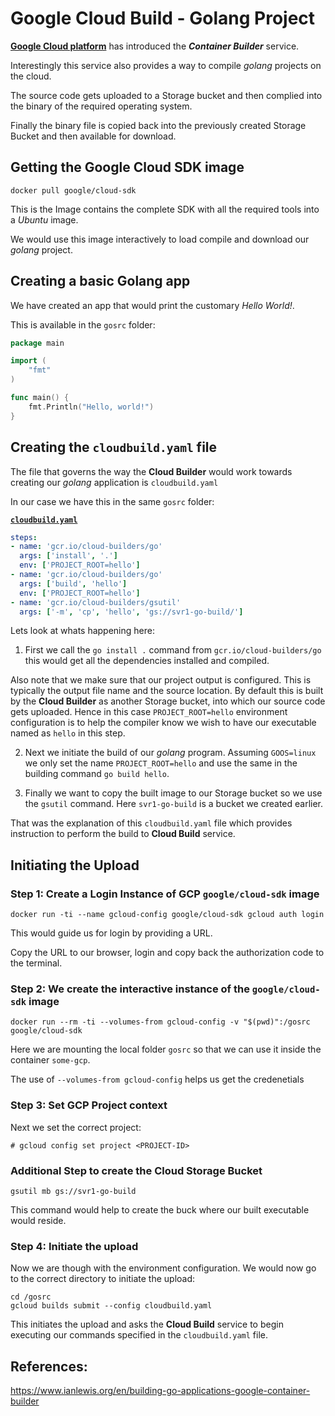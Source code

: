 # Google Cloud Build - Golang Project

[**Google Cloud platform**](https://cloud.google.com/container-builder/) has introduced the ***Container Builder*** service.

Interestingly this service also provides a way to compile *golang* projects on the cloud.

The source code gets uploaded to a Storage bucket and then complied into the binary of the required operating system.

Finally the binary file is copied back into the previously created Storage Bucket and then available for download.

## Getting the Google Cloud SDK image

`docker pull google/cloud-sdk`

This is the Image contains the complete SDK with all the required tools into a *Ubuntu* image.

We would use this image interactively to load compile and download our *golang* project.

## Creating a basic Golang app

We have created an app that would print the customary *Hello World!*.

This is available in the `gosrc` folder:

```go
package main

import (
    "fmt"
)

func main() {
    fmt.Println("Hello, world!")
}
```

## Creating the `cloudbuild.yaml` file

The file that governs the way the **Cloud Builder** would work towards creating our *golang* application is `cloudbuild.yaml`

In our case we have this in the same `gosrc` folder:

[**`cloudbuild.yaml`**](https://github.com/boseji/dockerPlayground/blob/master/12_go_google_cloud_compile/gosrc/cloudbuild.yaml) 

```yaml
steps:
- name: 'gcr.io/cloud-builders/go'
  args: ['install', '.']
  env: ['PROJECT_ROOT=hello']
- name: 'gcr.io/cloud-builders/go'
  args: ['build', 'hello']
  env: ['PROJECT_ROOT=hello']
- name: 'gcr.io/cloud-builders/gsutil'
  args: ['-m', 'cp', 'hello', 'gs://svr1-go-build/']
```

Lets look at whats happening here:

1. First we call the `go install .` command from `gcr.io/cloud-builders/go` this would get all the dependencies installed and compiled.

Also note that we make sure that our project output is configured. This is typically the output file name and the source location. By default this is built by the **Cloud Builder** as another Storage bucket, into which our source code gets uploaded. Hence in this case `PROJECT_ROOT=hello` environment configuration is to help the compiler know we wish to have our executable named as `hello` in this step.

2. Next we initiate the build of our *golang* program. Assuming `GOOS=linux` we only set the name `PROJECT_ROOT=hello` and use the same in the building command `go build hello`.

3. Finally we want to copy the built image to our Storage bucket so we use the `gsutil` command. Here `svr1-go-build` is a bucket we created earlier.

That was the explanation of this `cloudbuild.yaml` file which provides instruction to perform the build to **Cloud Build** service.

## Initiating the Upload

### Step 1: Create a Login Instance of GCP `google/cloud-sdk` image

```shell
docker run -ti --name gcloud-config google/cloud-sdk gcloud auth login
```
This would guide us for login by providing a URL.

Copy the URL to our browser, login and copy back the authorization code to the terminal.

### Step 2: We create the interactive instance of the `google/cloud-sdk` image

```shell
docker run --rm -ti --volumes-from gcloud-config -v "$(pwd)":/gosrc google/cloud-sdk
```
Here we are mounting the local folder `gosrc` so that we can use it inside the container `some-gcp`.

The use of `--volumes-from gcloud-config` helps us get the credenetials

### Step 3: Set GCP Project context

Next we set the correct project:

```shell
# gcloud config set project <PROJECT-ID>
```

### Additional Step to create the Cloud Storage Bucket

`gsutil mb gs://svr1-go-build`

This command would help to create the buck where our built executable would reside.

### Step 4: Initiate the upload

Now we are though with the environment configuration. We would now go to the correct
directory to initiate the upload:

```shell
cd /gosrc
gcloud builds submit --config cloudbuild.yaml
```

This initiates the upload and asks the **Cloud Build** service to begin executing our commands specified in the `cloudbuild.yaml` file.


## References:

https://www.ianlewis.org/en/building-go-applications-google-container-builder
